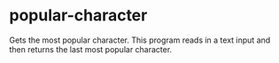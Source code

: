 popular-character
=================

Gets the most popular character. This program reads in a text input and then returns the last most popular character.
